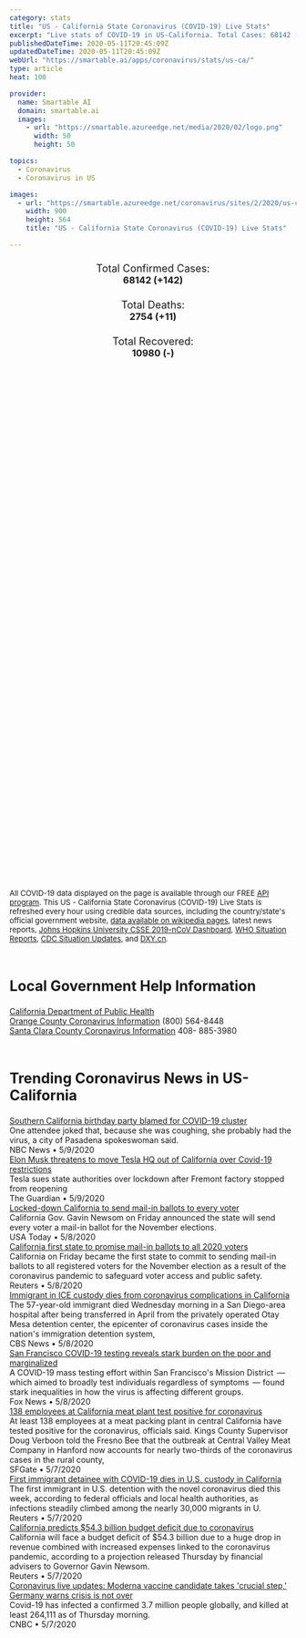 ```yaml
---
category: stats
title: "US - California State Coronavirus (COVID-19) Live Stats"
excerpt: "Live stats of COVID-19 in US-California. Total Cases: 68142 (+142), Deaths: 2754 (+11), Recoveries: 10980(-)."
publishedDateTime: 2020-05-11T20:45:09Z
updatedDateTime: 2020-05-11T20:45:09Z
webUrl: "https://smartable.ai/apps/coronavirus/stats/us-ca/"
type: article
heat: 100

provider:
  name: Smartable AI
  domain: smartable.ai
  images:
    - url: "https://smartable.azureedge.net/media/2020/02/logo.png"
      width: 50
      height: 50

topics:
  - Coronavirus
  - Coronavirus in US

images:
  - url: "https://smartable.azureedge.net/coronavirus/sites/2/2020/us-ca.jpg"
    width: 900
    height: 564
    title: "US - California State Coronavirus (COVID-19) Live Stats"

---
```

<div class="total-stats" style="text-align: center;">
    <h3>
	    <div style="font-size: 18px; font-weight: 400;">Total Confirmed Cases:</div>
	    68142 (<span class='red'>+142</span>)
    </h3>
    <h3>
	    <div style="font-size: 18px; font-weight: 400;">Total Deaths:</div>
	    2754 (<span class='red'>+11</span>)
    </h3>
    <h3>
	    <div style="font-size: 18px; font-weight: 400;">Total Recovered:</div>
	    10980 (-)
    </h3>
</div>

<script type="text/javascript" src="https://www.gstatic.com/charts/loader.js"></script>

<div id="time_series_chart" style="width: 100%; height: 400px;"></div>
<script type="text/javascript">
  google.charts.load('current', {'packages':['corechart']});
  google.charts.setOnLoadCallback(drawChart);
  function drawChart() {
    var data = google.visualization.arrayToDataTable([
      ['Date', 'Total Cases', 'Total Deaths', 'Total Recovered'],
      ['1/22/2020', 0, 0, 0],['1/23/2020', 0, 0, 0],['1/24/2020', 0, 0, 0],['1/25/2020', 0, 0, 0],['1/26/2020', 2, 0, 0],['1/27/2020', 2, 0, 0],['1/28/2020', 2, 0, 0],['1/29/2020', 2, 0, 0],['1/30/2020', 2, 0, 0],['1/31/2020', 3, 0, 0],['2/1/2020', 3, 0, 0],['2/2/2020', 3, 0, 0],['2/3/2020', 6, 0, 0],['2/4/2020', 6, 0, 0],['2/5/2020', 6, 0, 0],['2/6/2020', 6, 0, 0],['2/7/2020', 6, 0, 0],['2/8/2020', 6, 0, 0],['2/9/2020', 6, 0, 0],['2/10/2020', 6, 0, 0],['2/11/2020', 7, 0, 0],['2/12/2020', 7, 0, 0],['2/13/2020', 8, 0, 0],['2/14/2020', 8, 0, 0],['2/15/2020', 8, 0, 0],['2/16/2020', 8, 0, 0],['2/17/2020', 8, 0, 0],['2/18/2020', 8, 0, 0],['2/19/2020', 8, 0, 0],['2/20/2020', 8, 0, 0],['2/21/2020', 10, 0, 2],['2/22/2020', 10, 0, 2],['2/23/2020', 10, 0, 2],['2/24/2020', 10, 0, 2],['2/25/2020', 10, 0, 2],['2/26/2020', 10, 0, 2],['2/27/2020', 11, 0, 2],['2/28/2020', 11, 0, 2],['2/29/2020', 12, 0, 2],['3/1/2020', 12, 0, 2],['3/2/2020', 21, 0, 2],['3/3/2020', 25, 0, 2],['3/4/2020', 35, 1, 2],['3/5/2020', 51, 1, 2],['3/6/2020', 59, 1, 2],['3/7/2020', 81, 1, 2],['3/8/2020', 95, 1, 2],['3/9/2020', 101, 1, 2],['3/10/2020', 143, 2, 2],['3/11/2020', 174, 4, 5],['3/12/2020', 243, 4, 6],['3/13/2020', 301, 5, 6],['3/14/2020', 371, 5, 6],['3/15/2020', 454, 6, 6],['3/16/2020', 564, 11, 6],['3/17/2020', 718, 13, 6],['3/18/2020', 861, 16, 6],['3/19/2020', 1047, 19, 6],['3/20/2020', 1249, 24, 6],['3/21/2020', 1515, 28, 6],['3/22/2020', 1811, 35, 6],['3/23/2020', 2212, 43, 6],['3/24/2020', 2628, 54, 6],['3/25/2020', 3169, 67, 6],['3/26/2020', 4040, 82, 6],['3/27/2020', 4885, 102, 6],['3/28/2020', 5636, 120, 6],['3/29/2020', 6319, 132, 6],['3/30/2020', 7394, 149, 33],['3/31/2020', 8558, 182, 33],['4/1/2020', 9907, 216, 111],['4/2/2020', 11126, 244, 164],['4/3/2020', 12507, 279, 212],['4/4/2020', 13878, 322, 257],['4/5/2020', 15158, 349, 278],['4/6/2020', 16349, 388, 285],['4/7/2020', 17625, 452, 341],['4/8/2020', 19031, 507, 430],['4/9/2020', 20169, 547, 705],['4/10/2020', 21393, 599, 779],['4/11/2020', 22416, 634, 873],['4/12/2020', 23296, 682, 913],['4/13/2020', 24372, 732, 1051],['4/14/2020', 25779, 790, 1256],['4/15/2020', 26940, 880, 1258],['4/16/2020', 28157, 973, 1473],['4/17/2020', 29425, 1057, 2560],['4/18/2020', 30812, 1148, 2740],['4/19/2020', 31531, 1180, 3053],['4/20/2020', 33866, 1229, 3337],['4/21/2020', 35845, 1326, 3345],['4/22/2020', 37701, 1439, 3580],['4/23/2020', 39561, 1533, 3582],['4/24/2020', 40834, 1597, 3614],['4/25/2020', 42596, 1695, 3614],['4/26/2020', 43700, 1723, 3614],['4/27/2020', 45178, 1787, 3614],['4/28/2020', 46433, 1877, 3614],['4/29/2020', 48764, 1958, 3614],['4/30/2020', 50410, 2044, 3614],['5/1/2020', 51865, 2105, 3761],['5/2/2020', 53670, 2192, 3908],['5/3/2020', 54941, 2228, 4057],['5/4/2020', 56112, 2292, 7564],['5/5/2020', 58625, 2386, 8110],['5/6/2020', 60653, 2470, 9332],['5/7/2020', 62477, 2554, 9728],['5/8/2020', 64475, 2635, 10134],['5/9/2020', 66687, 2710, 10352],['5/10/2020', 68000, 2743, 10980],['5/11/2020', 68142, 2754, 10980],
    ]);
    var options = {
      curveType: 'none',
      chartArea: {'width': '80%', 'height': '80%'},
      legend: { position: 'top' },
      lineWidth: 5,
      colors: ['#f60109', '#444444', '#81B71F']
    };
    var chart = new google.visualization.LineChart(document.getElementById('time_series_chart'));
    chart.draw(data, options);
  }
</script>

<div id="geo_chart" style="width: 100%; height: 500px;"></div>
<script type="text/javascript">
  google.charts.load('current', {
    'packages':['geochart'],
    'mapsApiKey': 'AIzaSyDk1HhVhLaveyKrUhhHZ5YwzIpEcbdal6U'
  });
  google.charts.setOnLoadCallback(drawRegionsMap);
  function drawRegionsMap() {
    var data = google.visualization.arrayToDataTable([
      ['LATITUDE', 'LONGITUDE', 'DESCRIPTION', 'Total Cases', 'Total Deaths'],
      [37.6017, -121.7195, "Alameda", 2085, 75],[38.419, -120.8232, "Amador", 16, 0],[39.4261, -121.3542, "Butte", 19, 0],[38.196, -120.6805, "Calaveras", 13, 0],[39.0742, -121.8988, "Colusa", 3, 0],[37.8534, -121.9018, "Contra Costa", 1048, 32],[38.675, -121.049, "El Dorado", 54, 0],[36.9859, -119.2321, "Fresno", 885, 9],[39.5149, -122.1995, "Glenn", 6, 0],[40.745, -123.8695, "Humboldt", 57, 0],[33.3548, -115.7306, "Imperial", 512, 12],[37.4189, -118.5424, "Inyo", 20, 1],[35.6411, -118.4047, "Kern", 1264, 16],[36.303, -119.637, "Kings", 287, 1],[34.0522, -118.2437, "Los Angeles", 31703, 1531],[37.2519, -119.6963, "Madera", 67, 2],[38.0834, -122.7633, "Marin", 261, 14],[39.4429, -123.3963, "Mendocino", 40, 0],[37.4306, -120.7759, "Merced", 163, 3],[38.5834, -119.516, "Mono", 29, 1],[36.6247, -121.6465, "Monterey", 279, 6],[38.5063, -122.4682, "Napa", 79, 2],[39.3718, -121.106, "Nevada", 41, 1],[33.7879, -117.8531, "Orange", 3506, 76],[39.0916, -120.8039, "Placer", 169, 8],[33.9533, -117.3961, "Riverside", 5039, 205],[38.4747, -121.3542, "Sacramento", 1167, 50],[36.5761, -120.9876, "San Benito", 55, 2],[34.0714, -117.6981, "San Bernardino", 2964, 114],[32.7157, -117.1611, "San Diego", 4989, 194],[37.7749, -122.4194, "San Francisco", 1946, 34],[36.6066, -120.189, "San Joaquin", 612, 29],[35.7309, -120.8702, "San Luis Obispo", 220, 1],[37.563, -122.3255, "San Mateo", 1453, 65],[34.4382, -119.6286, "Santa Barbara", 1308, 11],[37.3541, -121.9552, "Santa Clara", 2339, 129],[37.0454, -121.958, "Santa Cruz", 141, 2],[40.7909, -121.8474, "Shasta", 31, 4],[41.6086, -122.8409, "Siskiyou", 5, 0],[38.3105, -121.9018, "Solano", 356, 7],[38.578, -122.9888, "Sonoma", 309, 4],[37.5091, -120.9876, "Stanislaus", 501, 21],[39.2788, -121.6624, "Sutter", 45, 3],[36.379, -119.0312, "Tulare", 1140, 48],[34.3705, -119.1391, "Ventura", 679, 19],[38.7646, -121.9018, "Yolo", 173, 20],[39.3204, -121.4038, "Yuba", 20, 1],[37.8703, -120.4443, "Tuolumne", 4, 0],[38.8103, -119.8033, "Alpine", 8, 0],[40.0059, -120.9525, "Plumas", 4, 0],[41.5322, -124.0063, "Del Norte", 3, 0],[40.027, -122.0981, "Tehama", 1, 1],[38.8356, -122.723, "Lake", 8, 0],[37.4893626, -119.9679294, "Mariposa", 15, 0],[40.6329485, -123.0622553, "Trinity", 1, 0],
    ]);
    var options = {
      backgroundColor: {fill:'transparent',stroke:'#FFF' ,strokeWidth:0 }, 
      displayMode: 'markers',
      region: 'US-CA', 
      resolution: 'metros',
      colorAxis: {colors: ['#F27D81', '#f60109']},
      sizeAxis: {minSize:3,  maxSize:12},
    };
    var chart = new google.visualization.GeoChart(document.getElementById('geo_chart'));
    chart.draw(data, options);
  };
</script>

<div id="geo_table"></div>
<script type="text/javascript">
  google.charts.load('current', {'packages':['table']});
  google.charts.setOnLoadCallback(drawTable);
  function drawTable() {
    var data = new google.visualization.DataTable();
    data.addColumn('string', 'Location');
    data.addColumn('number', 'Total Cases');
    data.addColumn('number', 'New Cases');
    data.addColumn('number', 'Active Cases');
    data.addColumn('number', 'Total Deaths');
    data.addColumn('number', 'New Deaths');
    data.addColumn('number', 'Total Recovered');
    data.addRows([
      [{v:"Alameda", f:"Alameda"}, 2085, 21, 2010, 75, 3, 0],[{v:"Amador", f:"Amador"}, 16, 0, 13, 0, 0, 3],[{v:"Butte", f:"Butte"}, 19, 0, 19, 0, 0, 0],[{v:"Calaveras", f:"Calaveras"}, 13, 0, 11, 0, 0, 2],[{v:"Colusa", f:"Colusa"}, 3, 0, 3, 0, 0, 0],[{v:"Contra Costa", f:"Contra Costa"}, 1048, 0, 1016, 32, 0, 0],[{v:"El Dorado", f:"El Dorado"}, 54, 0, 38, 0, 0, 16],[{v:"Fresno", f:"Fresno"}, 885, 0, 791, 9, 0, 85],[{v:"Glenn", f:"Glenn"}, 6, 0, 4, 0, 0, 2],[{v:"Humboldt", f:"Humboldt"}, 57, 0, 7, 0, 0, 50],[{v:"Imperial", f:"Imperial"}, 512, 0, 439, 12, 0, 61],[{v:"Inyo", f:"Inyo"}, 20, 0, 19, 1, 0, 0],[{v:"Kern", f:"Kern"}, 1264, 10, 1014, 16, 0, 234],[{v:"Kings", f:"Kings"}, 287, 0, 286, 1, 0, 0],[{v:"Los Angeles", f:"Los Angeles"}, 31703, 0, 29940, 1531, 0, 232],[{v:"Madera", f:"Madera"}, 67, 0, 54, 2, 0, 11],[{v:"Marin", f:"Marin"}, 261, 0, 247, 14, 0, 0],[{v:"Mendocino", f:"Mendocino"}, 40, 0, 36, 0, 0, 4],[{v:"Merced", f:"Merced"}, 163, 0, 144, 3, 0, 16],[{v:"Mono", f:"Mono"}, 29, 0, 28, 1, 0, 0],[{v:"Monterey", f:"Monterey"}, 279, 0, 249, 6, 0, 24],[{v:"Napa", f:"Napa"}, 79, 0, 77, 2, 0, 0],[{v:"Nevada", f:"Nevada"}, 41, 0, 40, 1, 0, 0],[{v:"Orange", f:"Orange"}, 3506, 4, 3430, 76, 0, 0],[{v:"Placer", f:"Placer"}, 169, 0, 161, 8, 0, 0],[{v:"Riverside", f:"Riverside"}, 5039, 0, 4134, 205, 0, 700],[{v:"Sacramento", f:"Sacramento"}, 1167, 0, 1117, 50, 0, 0],[{v:"San Benito", f:"San Benito"}, 55, 0, 13, 2, 0, 40],[{v:"San Bernardino", f:"San Bernardino"}, 2964, 0, 2850, 114, 0, 0],[{v:"San Diego", f:"San Diego"}, 4989, 63, 3657, 194, 0, 1138],[{v:"San Francisco", f:"San Francisco"}, 1946, 3, 1912, 34, 0, 0],[{v:"San Joaquin", f:"San Joaquin"}, 612, 0, 583, 29, 0, 0],[{v:"San Luis Obispo", f:"San Luis Obispo"}, 220, 0, 108, 1, 0, 111],[{v:"San Mateo", f:"San Mateo"}, 1453, 28, 1388, 65, 8, 0],[{v:"Santa Barbara", f:"Santa Barbara"}, 1308, 0, 1128, 11, 0, 169],[{v:"Santa Clara", f:"Santa Clara"}, 2339, 0, 2209, 129, 0, 1],[{v:"Santa Cruz", f:"Santa Cruz"}, 141, 0, 91, 2, 0, 48],[{v:"Shasta", f:"Shasta"}, 31, 0, 21, 4, 0, 6],[{v:"Siskiyou", f:"Siskiyou"}, 5, 0, 2, 0, 0, 3],[{v:"Solano", f:"Solano"}, 356, 0, 206, 7, 0, 143],[{v:"Sonoma", f:"Sonoma"}, 309, 0, 196, 4, 0, 109],[{v:"Stanislaus", f:"Stanislaus"}, 501, 0, 386, 21, 0, 94],[{v:"Sutter", f:"Sutter"}, 45, 0, 10, 3, 0, 32],[{v:"Tulare", f:"Tulare"}, 1140, 0, 1037, 48, 0, 55],[{v:"Ventura", f:"Ventura"}, 679, 13, 438, 19, 0, 222],[{v:"Yolo", f:"Yolo"}, 173, 0, 153, 20, 0, 0],[{v:"Yuba", f:"Yuba"}, 20, 0, 19, 1, 0, 0],[{v:"Tuolumne", f:"Tuolumne"}, 4, 0, 4, 0, 0, 0],[{v:"Alpine", f:"Alpine"}, 8, 0, 7, 0, 0, 1],[{v:"Plumas", f:"Plumas"}, 4, 0, 4, 0, 0, 0],[{v:"Del Norte", f:"Del Norte"}, 3, 0, 1, 0, 0, 2],[{v:"Tehama", f:"Tehama"}, 1, 0, 0, 1, 0, 0],[{v:"Lake", f:"Lake"}, 8, 0, 8, 0, 0, 0],[{v:"Mariposa", f:"Mariposa"}, 15, 0, 15, 0, 0, 0],[{v:"Trinity", f:"Trinity"}, 1, 0, 1, 0, 0, 0],
    ]);
    data.setProperty(0, 0, 'style', 'min-width:100px');
    var table = new google.visualization.Table(document.getElementById('geo_table'));
    table.draw(data, {allowHtml: true, sortColumn: 2, sortAscending: false, width: '660px', height: '100%'});
  }
</script>

<span style="font-size: 13px">All COVID-19 data displayed on the page is available through our FREE <a href="https://developer.smartable.ai">API program</a>. This US - California State Coronavirus (COVID-19) Live Stats is refreshed every hour using credible data sources, including the country/state's official government website, <a href="https://en.wikipedia.org/wiki/2019%E2%80%9320_coronavirus_pandemic" target="_blank">data available on wikipedia pages</a>, latest news reports, <a href="https://systems.jhu.edu/research/public-health/ncov/" target="_blank">Johns Hopkins University CSSE 2019-nCoV Dashboard</a>, <a href="https://www.who.int/emergencies/diseases/novel-coronavirus-2019/situation-reports" target="_blank">WHO Situation Reports</a>, <a href="https://www.cdc.gov/coronavirus/2019-ncov/index.html" target="_blank">CDC Situation Updates</a>, and <a href="https://ncov.dxy.cn/ncovh5/view/pneumonia" target="_blank">DXY.cn</a>.</span>

<h2 id="news" class="center" style="margin-top: 60px; font-size: 25px;">Local Government Help Information</h2>
<div class="info center">
<a href="https://www.cdph.ca.gov/Programs/CID/DCDC/Pages/Immunization/ncov2019.aspx" target="_blank" rel="noopener noreferrer">California Department of Public Health</a><br /><a href="http://www.ochealthinfo.com/phs/about/epidasmt/epi/dip/prevention/novel_coronavirus" target="_blank" rel="noopener noreferrer">Orange County Coronavirus Information</a> (800) 564-8448<br /><a href="https://www.sccgov.org/sites/phd/DiseaseInformation/novel-coronavirus/Pages/home.aspx" target="_blank" rel="noopener noreferrer">Santa Clara County Coronavirus Information</a> 408- 885-3980
</div>
<h2 id="news" class="center" style="margin-top: 60px; font-size: 25px;">Trending Coronavirus News in US-California</h2>
<div class="row">
<div class="col-md-6 col-sm-12">
  <div class="content-card">
	<a href="https://www.nbcnews.com/news/us-news/southern-california-birthday-party-blamed-covid-19-cluster-n1203821"><div class="card-image" style="background-image: url(https://media3.s-nbcnews.com/i/newscms/2020_19/3343826/200509-pasadena-al-1700_11d43d196d0261a8dea45051909d77e1.jpg)"></div></a>
	<div class="content">
		<div class="card-title"><a href="https://www.nbcnews.com/news/us-news/southern-california-birthday-party-blamed-covid-19-cluster-n1203821">Southern California birthday party blamed for COVID-19 cluster</a></div>
		<div class="card-excerpt">One attendee joked that, because she was coughing, she probably had the virus, a city of Pasadena spokeswoman said.</div>
		<div class="card-meta">
			<span class="card-provider">NBC News</span> • <span class="card-date">5/9/2020</span>
		</div>
	</div>
  </div>
</div>
<div class="col-md-6 col-sm-12">
  <div class="content-card">
	<a href="https://www.theguardian.com/world/2020/may/10/elon-musk-threatens-to-move-tesla-hq-out-of-california-over-covid-19-restrictions?CMP=twt_gu"><div class="card-image" style="background-image: url(https://i.guim.co.uk/img/media/0d0b568444ea1f2fc72d351f5fc1c56ebde4e8f7/0_300_4500_2700/master/4500.jpg?width=300&quality=45&auto=format&fit=max&dpr=2&s=5d64a4cb5c6ddfa6d3e0eb2d97422e52)"></div></a>
	<div class="content">
		<div class="card-title"><a href="https://www.theguardian.com/world/2020/may/10/elon-musk-threatens-to-move-tesla-hq-out-of-california-over-covid-19-restrictions?CMP=twt_gu">Elon Musk threatens to move Tesla HQ out of California over Covid-19 restrictions</a></div>
		<div class="card-excerpt">Tesla sues state authorities over lockdown after Fremont factory stopped from reopening</div>
		<div class="card-meta">
			<span class="card-provider">The Guardian</span> • <span class="card-date">5/9/2020</span>
		</div>
	</div>
  </div>
</div>
<div class="col-md-6 col-sm-12">
  <div class="content-card">
	<a href="https://www.usatoday.com/story/news/politics/elections/2020/05/08/coronavirus-california-send-mail-ballots-every-voter/3101522001/"><div class="card-image" style="background-image: url(https://www.gannett-cdn.com/presto/2020/05/08/PPAS/6dd28a9b-e07b-4b54-9a20-a33ffd8cd4a5-AP20129791254453.jpg?auto=webp&crop=5471,3078,x0,y182&format=pjpg&width=1200)"></div></a>
	<div class="content">
		<div class="card-title"><a href="https://www.usatoday.com/story/news/politics/elections/2020/05/08/coronavirus-california-send-mail-ballots-every-voter/3101522001/">Locked-down California to send mail-in ballots to every voter</a></div>
		<div class="card-excerpt">California Gov. Gavin Newsom on Friday announced the state will send every voter a mail-in ballot for the November elections.</div>
		<div class="card-meta">
			<span class="card-provider">USA Today</span> • <span class="card-date">5/8/2020</span>
		</div>
	</div>
  </div>
</div>
<div class="col-md-6 col-sm-12">
  <div class="content-card">
	<a href="https://www.reuters.com/article/us-health-coronavirus-usa-california-idUSKBN22K2T3"><div class="card-image" style="background-image: url(https://s2.reutersmedia.net/resources/r/?m=02&d=20200508&t=2&i=1517990669&w=&fh=545px&fw=&ll=&pl=&sq=&r=LYNXMPEG471UH)"></div></a>
	<div class="content">
		<div class="card-title"><a href="https://www.reuters.com/article/us-health-coronavirus-usa-california-idUSKBN22K2T3">California first state to promise mail-in ballots to all 2020 voters</a></div>
		<div class="card-excerpt">California on Friday became the first state to commit to sending mail-in ballots to all registered voters for the November election as a result of the coronavirus pandemic to safeguard voter access and public safety.</div>
		<div class="card-meta">
			<span class="card-provider">Reuters</span> • <span class="card-date">5/8/2020</span>
		</div>
	</div>
  </div>
</div>
<div class="col-md-6 col-sm-12">
  <div class="content-card">
	<a href="https://www.cbsnews.com/news/ice-death-immigrant-custody-dies-california/"><div class="card-image" style="background-image: url(https://cbsnews3.cbsistatic.com/hub/i/r/2020/04/30/fd9980db-a48b-4092-89b6-4661a00dcb6a/thumbnail/1200x630/146478ecb90a7ae8c564bd006f910953/ap-19243607890380.jpg)"></div></a>
	<div class="content">
		<div class="card-title"><a href="https://www.cbsnews.com/news/ice-death-immigrant-custody-dies-california/">Immigrant in ICE custody dies from coronavirus complications in California</a></div>
		<div class="card-excerpt">The 57-year-old immigrant died Wednesday morning in a San Diego-area hospital after being transferred in April from the privately operated Otay Mesa detention center, the epicenter of coronavirus cases inside the nation's immigration detention system,</div>
		<div class="card-meta">
			<span class="card-provider">CBS News</span> • <span class="card-date">5/8/2020</span>
		</div>
	</div>
  </div>
</div>
<div class="col-md-6 col-sm-12">
  <div class="content-card">
	<a href="https://www.foxnews.com/science/san-francisco-covid-19-testing-reveals-stark-burden-on-the-poor-and-marginalized"><div class="card-image" style="background-image: url(https://a57.foxnews.com/static.foxnews.com/foxnews.com/content/uploads/2018/11/640/320/iStock-900506258.jpg?ve=1&tl=1)"></div></a>
	<div class="content">
		<div class="card-title"><a href="https://www.foxnews.com/science/san-francisco-covid-19-testing-reveals-stark-burden-on-the-poor-and-marginalized">San Francisco COVID-19 testing reveals stark burden on the poor and marginalized</a></div>
		<div class="card-excerpt">A COVID-19 mass testing effort within San Francisco's Mission District  — which aimed to broadly test individuals regardless of symptoms  — found stark inequalities in how the virus is affecting different groups.</div>
		<div class="card-meta">
			<span class="card-provider">Fox News</span> • <span class="card-date">5/8/2020</span>
		</div>
	</div>
  </div>
</div>
<div class="col-md-6 col-sm-12">
  <div class="content-card">
	<a href="https://www.sfgate.com/news/article/138-employees-at-meat-plant-test-positive-for-15254451.php"><div class="card-image" style="background-image: url(https://s.hdnux.com/photos/01/11/75/43/19388648/3/375x250.jpg)"></div></a>
	<div class="content">
		<div class="card-title"><a href="https://www.sfgate.com/news/article/138-employees-at-meat-plant-test-positive-for-15254451.php">138 employees at California meat plant test positive for coronavirus</a></div>
		<div class="card-excerpt">At least 138 employees at a meat packing plant in central California have tested positive for the coronavirus, officials said. Kings County Supervisor Doug Verboon told the Fresno Bee that the outbreak at Central Valley Meat Company in Hanford now accounts for nearly two-thirds of the coronavirus cases in the rural county,</div>
		<div class="card-meta">
			<span class="card-provider">SFGate</span> • <span class="card-date">5/7/2020</span>
		</div>
	</div>
  </div>
</div>
<div class="col-md-6 col-sm-12">
  <div class="content-card">
	<a href="https://www.reuters.com/article/us-health-coronavirus-usa-detention-idUSKBN22J110"><div class="card-image" style="background-image: url(https://s2.reutersmedia.net/resources/r/?m=02&d=20200507&t=2&i=1517815021&w=&fh=545px&fw=&ll=&pl=&sq=&r=LYNXMPEG4619F)"></div></a>
	<div class="content">
		<div class="card-title"><a href="https://www.reuters.com/article/us-health-coronavirus-usa-detention-idUSKBN22J110">First immigrant detainee with COVID-19 dies in U.S. custody in California</a></div>
		<div class="card-excerpt">The first immigrant in U.S. detention with the novel coronavirus died this week, according to federal officials and local health authorities, as infections steadily climbed among the nearly 30,000 migrants in U.</div>
		<div class="card-meta">
			<span class="card-provider">Reuters</span> • <span class="card-date">5/7/2020</span>
		</div>
	</div>
  </div>
</div>
<div class="col-md-6 col-sm-12">
  <div class="content-card">
	<a href="https://www.reuters.com/article/us-health-coronavirus-california-budget-idUSKBN22J2EH"><div class="card-image" style="background-image: url(https://s2.reutersmedia.net/resources/r/?m=02&d=20200507&t=2&i=1517822254&w=&fh=545px&fw=&ll=&pl=&sq=&r=LYNXMPEG461DG)"></div></a>
	<div class="content">
		<div class="card-title"><a href="https://www.reuters.com/article/us-health-coronavirus-california-budget-idUSKBN22J2EH">California predicts $54.3 billion budget deficit due to coronavirus</a></div>
		<div class="card-excerpt">California will face a budget deficit of $54.3 billion due to a huge drop in revenue combined with increased expenses linked to the coronavirus pandemic, according to a projection released Thursday by financial advisers to Governor Gavin Newsom.</div>
		<div class="card-meta">
			<span class="card-provider">Reuters</span> • <span class="card-date">5/7/2020</span>
		</div>
	</div>
  </div>
</div>
<div class="col-md-6 col-sm-12">
  <div class="content-card">
	<a href="https://www.cnbc.com/2020/05/07/coronavirus-latest-updates.html"><div class="card-image" style="background-image: url(https://image.cnbcfm.com/api/v1/image/106526961-1588886277574gettyimages-1210439986.jpeg?v=1588886384)"></div></a>
	<div class="content">
		<div class="card-title"><a href="https://www.cnbc.com/2020/05/07/coronavirus-latest-updates.html">Coronavirus live updates: Moderna vaccine candidate takes 'crucial step,' Germany warns crisis is not over</a></div>
		<div class="card-excerpt">Covid-19 has infected a confirmed 3.7 million people globally, and killed at least 264,111 as of Thursday morning.</div>
		<div class="card-meta">
			<span class="card-provider">CNBC</span> • <span class="card-date">5/7/2020</span>
		</div>
	</div>
  </div>
</div>

</div>

